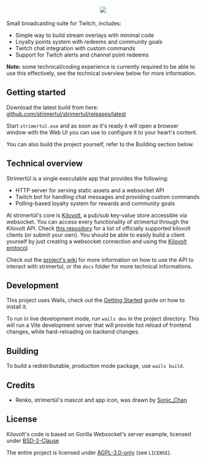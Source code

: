 # <center><img src="https://raw.githubusercontent.com/strimertul/strimertul/master/frontend/assets/images/readme-logo.svg"/></center>

Small broadcasting suite for Twitch, includes:

- Simple way to build stream overlays with minimal code
- Loyalty points system with redeems and community goals
- Twitch chat integration with custom commands
- Support for Twitch alerts and channel point redeems

**Note:** some technical/coding experience is currently required to be able to use this effectively, see the technical overview below for more information.

## Getting started

Download the latest build from here: [github.com/strimertul/strimertul/releases/latest](https://github.com/strimertul/strimertul/releases/latest)

Start `strimertul.exe` and as soon as it's ready it will open a browser window with the Web UI you can use to configure it to your heart's content.

You can also build the project yourself, refer to the Building section below.

## Technical overview

Strimertül is a single executable app that provides the following:

- HTTP server for serving static assets and a websocket API
- Twitch bot for handling chat messages and providing custom commands
- Polling-based loyalty system for rewards and community goals

At strimertül's core is [Kilovolt](https://github.com/strimertul/kilovolt), a pub/sub key-value store accessible via websocket. You can access every functionality of strimertul through the Kilovolt API. Check [this repository](https://github.com/strimertul/kilovolt-clients) for a list of officially supported kilovolt clients (or submit your own). You should be able to easily build a client yourself by just creating a websocket connection and using the [Kilovolt protocol](https://github.com/strimertul/kilovolt/blob/main/PROTOCOL.md).

Check out the [project's wiki](https://github.com/strimertul/strimertul/wiki) for more information on how to use the API to interact with strimertul, or the `docs` folder for more technical informations.

## Development

This project uses Wails, check out the [Getting Started](https://wails.io/docs/gettingstarted/installation) guide on how to install it.

To run in live development mode, run `wails dev` in the project directory. This will run a Vite development server that will provide hot reload of frontend changes, while hard-reloading on backend changes.

## Building

To build a redistributable, production mode package, use `wails build`.

## Credits

- Renko, strimertül's mascot and app icon, was drawn by [Sonic_Chan]

[Sonic_Chan]: https://twitter.com/Sonic__Chan

## License

Kilovolt's code is based on Gorilla Websocket's server example, licensed under [BSD-2-Clause](https://github.com/gorilla/websocket/blob/master/LICENSE)

The entire project is licensed under [AGPL-3.0-only](LICENSE) (see `LICENSE`).
